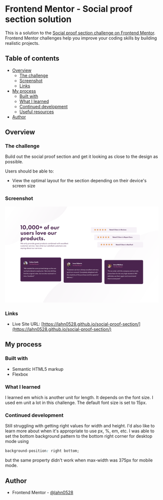 # Frontend Mentor - Social proof section solution

This is a solution to the [Social proof section challenge on Frontend Mentor](https://www.frontendmentor.io/challenges/social-proof-section-6e0qTv_bA). Frontend Mentor challenges help you improve your coding skills by building realistic projects.

## Table of contents

- [Overview](#overview)
  - [The challenge](#the-challenge)
  - [Screenshot](#screenshot)
  - [Links](#links)
- [My process](#my-process)
  - [Built with](#built-with)
  - [What I learned](#what-i-learned)
  - [Continued development](#continued-development)
  - [Useful resources](#useful-resources)
- [Author](#author)

## Overview

### The challenge

Build out the social proof section and get it looking as close to the design as possible.

Users should be able to:

- View the optimal layout for the section depending on their device's screen size

### Screenshot

![](./screenshot.png)

### Links

- Live Site URL: [https://lahn0528.github.io/social-proof-section/](https://lahn0528.github.io/social-proof-section/)

## My process

### Built with

- Semantic HTML5 markup
- Flexbox

### What I learned

I learned em which is another unit for length. It depends on the font size. I used em unit a lot in this challenge. The default font size is set to 15px.

### Continued development

Still struggling with getting right values for width and height. I'd also like to learn more about when it's appropriate to use px, %, em, etc. I was able to set the bottom background pattern to the bottom right corner for desktop mode using

```css
background-position: right bottom;
```

but the same property didn't work when max-width was 375px for mobile mode.

## Author

- Frontend Mentor - [@lahn0528](https://www.frontendmentor.io/profile/lahn0528)
